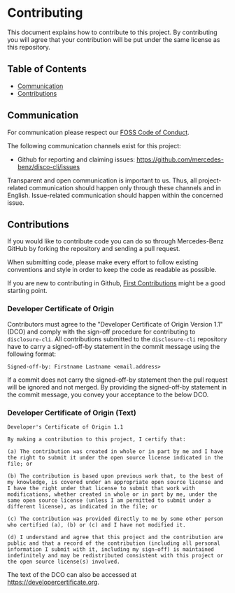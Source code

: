 <!--
SPDX-FileCopyrightText: 2023 Mercedes-Benz Tech Innovation GmbH

SPDX-License-Identifier: MIT
-->

# Contributing

This document explains how to contribute to this project. By contributing you will agree that your contribution will be put under the same license as this repository.

## Table of Contents

- [Communication](#communication)
- [Contributions](#contributions)

## Communication

For communication please respect our [FOSS Code of Conduct](https://github.com/mercedes-benz/foss/blob/master/CODE_OF_CONDUCT.md).

The following communication channels exist for this project:
- Github for reporting and claiming issues: https://github.com/mercedes-benz/disco-cli/issues

Transparent and open communication is important to us. Thus, all project-related communication should happen only through these channels and in English. Issue-related communication should happen within the concerned issue.

## Contributions

If you would like to contribute code you can do so through Mercedes-Benz GitHub by forking the repository and sending a pull request.

When submitting code, please make every effort to follow existing conventions and style in order to keep the code as readable as possible.

If you are new to contributing in Github, [First Contributions](https://github.com/firstcontributions/first-contributions) might be a good starting point.

### Developer Certificate of Origin

Contributors must agree to the "Developer Certificate of Origin Version 1.1" (DCO) and comply with the sign-off procedure for contributing to `disclosure-cli`.
All contributions submitted to the `disclosure-cli` repository have to carry a signed-off-by statement in the commit message using the following format:

    Signed-off-by: Firstname Lastname <email.address>

If a commit does not carry the signed-off-by statement then the pull request will be ignored and not merged. By providing the signed-off-by statement
in the commit message, you convey your acceptance to the below DCO.


### Developer Certificate of Origin (Text)
```text
Developer's Certificate of Origin 1.1

By making a contribution to this project, I certify that:

(a) The contribution was created in whole or in part by me and I have the right to submit it under the open source license indicated in the file; or

(b) The contribution is based upon previous work that, to the best of my knowledge, is covered under an appropriate open source license and I have the right under that license to submit that work with modifications, whether created in whole or in part by me, under the same open source license (unless I am permitted to submit under a different license), as indicated in the file; or

(c) The contribution was provided directly to me by some other person who certified (a), (b) or (c) and I have not modified it.

(d) I understand and agree that this project and the contribution are public and that a record of the contribution (including all personal information I submit with it, including my sign-off) is maintained indefinitely and may be redistributed consistent with this project or the open source license(s) involved.
```

The text of the DCO can also be accessed at <https://developercertificate.org>.
